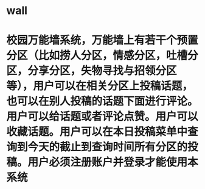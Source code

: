 # wall
# 校园万能墙系统，万能墙上有若干个预置分区（比如捞人分区，情感分区，吐槽分区，分享分区，失物寻找与招领分区等），用户可以在相关分区上投稿话题，也可以在别人投稿的话题下面进行评论。用户可以给话题或者评论点赞。用户可以收藏话题。用户可以在本日投稿菜单中查询到今天的截止到查询时间所有分区的投稿。用户必须注册账户并登录才能使用本系统
